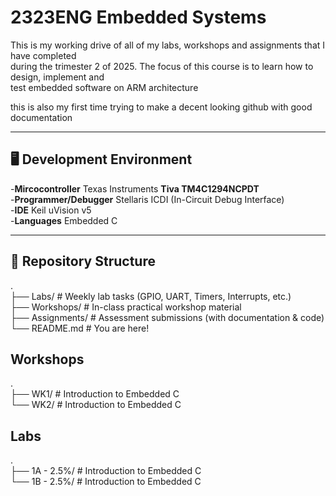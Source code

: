 # 2323ENG Embedded Systems
This is my working drive of all of my labs, workshops and assignments that I have completed <br />
during the trimester 2 of 2025. The focus of this course is to learn how to design, implement and <br />
test embedded software on ARM architecture <br />

this is also my first time trying to make a decent looking github with good documentation <br />

---

## 🖥️ Development Environment

-**Mircocontroller** Texas Instruments **Tiva TM4C1294NCPDT** <br /> 
-**Programmer/Debugger** Stellaris ICDI (In-Circuit Debug Interface) <br />
-**IDE** Keil uVision v5 <br />
-**Languages** Embedded C <br />

---

## 📂 Repository Structure

. <br />
├── Labs/           # Weekly lab tasks (GPIO, UART, Timers, Interrupts, etc.) <br />
├── Workshops/      # In-class practical workshop material <br />
├── Assignments/    # Assessment submissions (with documentation & code) <br />
└── README.md       # You are here!

## Workshops
. <br />
├── WK1/            #  Introduction to Embedded C <br />
└── WK2/     	     #  Introduction to Embedded C <br />

## Labs
. <br />
├── 1A - 2.5%/      # Introduction to Embedded C <br />
└── 1B - 2.5%/      # Introduction to Embedded C <br />